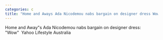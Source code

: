 ```yaml
---
categories: c
title: "Home and Aways Ada Nicodemou nabs bargain on designer dress Wow  Yahoo Lifestyle Australia"
---
```

Home and Away"s Ada Nicodemou nabs bargain on designer dress: "Wow"&nbsp;&nbsp;Yahoo Lifestyle Australia